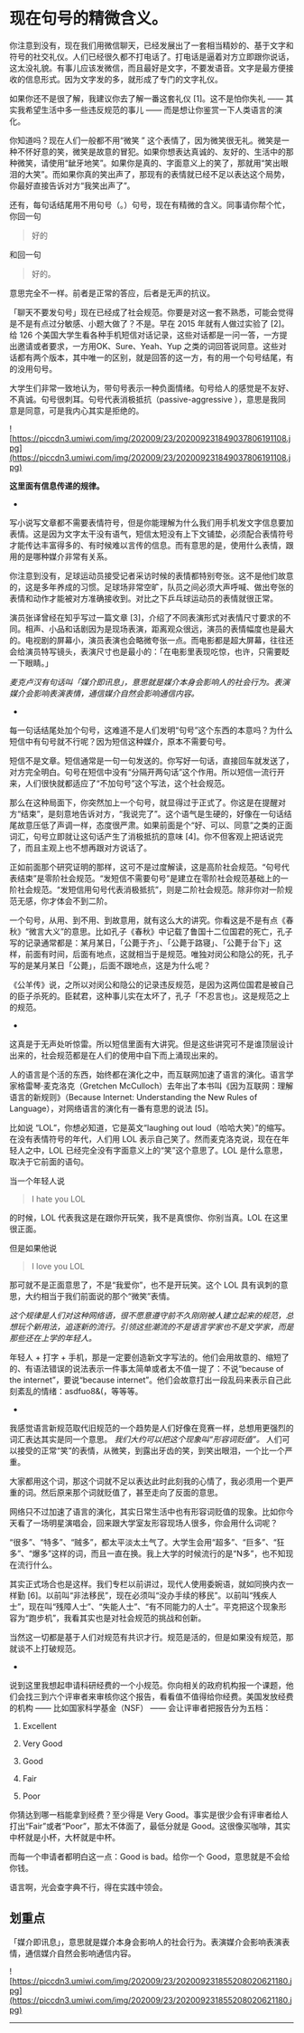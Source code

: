 # 现在句号的精微含义。

你注意到没有，现在我们用微信聊天，已经发展出了一套相当精妙的、基于文字和符号的社交礼仪。人们已经很久都不打电话了。打电话是逼着对方立即跟你说话，这太没礼貌。有事儿应该发微信，而且最好是文字，不要发语音。文字是最方便接收的信息形式。因为文字发的多，就形成了专门的文字礼仪。

如果你还不是很了解，我建议你去了解一番这套礼仪 [1]。这不是怕你失礼 —— 其实我希望生活中多一些违反规范的事儿 —— 而是想让你鉴赏一下人类语言的演化。

你知道吗？现在人们一般都不用“微笑 ” 这个表情了，因为微笑很无礼。微笑是一种不怀好意的笑，微笑是故意的冒犯。如果你想表达真诚的、友好的、生活中的那种微笑，请使用“龇牙地笑”。如果你是真的、字面意义上的笑了，那就用“笑出眼泪的大笑”。而如果你真的笑出声了，那现有的表情就已经不足以表达这个局势，你最好直接告诉对方“我笑出声了”。

还有，每句话结尾用不用句号（。）句号，现在有精微的含义。同事请你帮个忙，你回一句

> 好的

和回一句

> 好的。

意思完全不一样。前者是正常的答应，后者是无声的抗议。

「聊天不要发句号」现在已经成了社会规范。你要是对这一套不熟悉，可能会觉得是不是有点过分敏感、小题大做了？不是。早在 2015 年就有人做过实验了 [2]。给 126 个美国大学生看各种手机短信对话记录，这些对话都是一问一答，一方提出邀请或者要求，一方用OK、Sure、Yeah、Yup 之类的词回答说同意。这些对话都有两个版本，其中唯一的区别，就是回答的这一方，有的用一个句号结尾，有的没用句号。

大学生们非常一致地认为，带句号表示一种负面情绪。句号给人的感觉是不友好、不真诚。句号很刺耳。句号代表消极抵抗（passive-aggressive ），意思是我同意是同意，可是我内心其实是拒绝的。

![https://piccdn3.umiwi.com/img/202009/23/202009231849037806191108.jpg](https://piccdn3.umiwi.com/img/202009/23/202009231849037806191108.jpg)

 **这里面有信息传递的规律。**

*

写小说写文章都不需要表情符号，但是你能理解为什么我们用手机发文字信息要加表情。这是因为文字太干没有语气，短信太短没有上下文铺垫，必须配合表情符号才能传达丰富得多的、有时候难以言传的信息。而有意思的是，使用什么表情，跟用的是哪种媒介非常有关系。

你注意到没有，足球运动员接受记者采访时候的表情都特别夸张。这不是他们故意的，这是多年养成的习惯。足球场非常空旷，队员之间必须大声呼喊、做出夸张的表情和动作才能被对方准确接收到。对比之下乒乓球运动员的表情就很正常。

演员张译曾经在知乎写过一篇文章 [3]，介绍了不同表演形式对表情尺寸要求的不同。相声、小品和话剧因为是现场表演，距离观众很远，演员的表情幅度也是最大的。电视剧的屏幕小，演员表演也会略微夸张一点。而电影都是超大屏幕，往往还会给演员特写镜头，表演尺寸也是最小的：「在电影里表现吃惊，也许，只需要眨一下眼睛。」

 *麦克卢汉有句话叫「媒介即讯息」，意思就是媒介本身会影响人的社会行为。表演媒介会影响表演表情，通信媒介自然会影响通信内容。*

*

每一句话结尾处加个句号，这难道不是人们发明“句号”这个东西的本意吗？为什么短信中有句号就不行呢？因为短信这种媒介，原本不需要句号。

短信不是文章。短信通常是一句一句发送的。你写好一句话，直接回车就发送了，对方完全明白。句号在短信中没有“分隔开两句话”这个作用。所以短信一流行开来，人们很快就都适应了“不加句号”这个写法，这个社会规范。

那么在这种局面下，你突然加上一个句号，就显得过于正式了。你这是在提醒对方“结束”，是刻意地告诉对方，“我说完了”。这个语气是生硬的，好像在一句话结尾故意压低了声调一样，态度很严肃。如果前面是个“好、可以、同意”之类的正面词汇，句号立即就让这句话产生了消极抵抗的意味 [4]。你不但客观上把话说完了，而且主观上也不想再跟对方说话了。

正如前面那个研究证明的那样，这可不是过度解读，这是高阶社会规范。“句号代表结束”是零阶社会规范。“发短信不需要句号”是建立在零阶社会规范基础上的一阶社会规范。“发短信用句号代表消极抵抗”，则是二阶社会规范。除非你对一阶规范无感，你才体会不到二阶。

一个句号，从用、到不用、到故意用，就有这么大的讲究。你看这是不是有点《春秋》“微言大义”的意思。比如孔子《春秋》中记载了鲁国十二位国君的死亡，孔子写的记录通常都是：某月某日，「公薨于齐」、「公薨于路寝」、「公薨于台下」这样，前面有时间，后面有地点，这就相当于是规范。唯独对闵公和隐公的死，孔子写的是某月某日「公薨」，后面不跟地点，这是为什么呢？

《公羊传》说，之所以对闵公和隐公的记录违反规范，是因为这两位国君是被自己的臣子杀死的。臣弑君，这种事儿实在太坏了，孔子「不忍言也」。这是规范之上的规范。

*

这真是于无声处听惊雷。所以短信里面有大讲究。但是这些讲究可不是谁顶层设计出来的，社会规范都是在人们的使用中自下而上涌现出来的。

人的语言是个活的东西，始终都在演化之中，而互联网加速了语言的演化。语言学家格雷琴·麦克洛克（Gretchen McCulloch）去年出了本书叫《因为互联网：理解语言的新规则》（Because Internet: Understanding the New Rules of Language），对网络语言的演化有一番有意思的说法 [5]。

比如说 “LOL”，你想必知道，它是英文“laughing out loud（哈哈大笑）”的缩写。在没有表情符号的年代，人们用 LOL 表示自己笑了。然而麦克洛克说，现在在年轻人之中，LOL 已经完全没有字面意义上的“笑”这个意思了。LOL 是什么意思，取决于它前面的语句。

当一个年轻人说

> I hate you LOL

的时候，LOL 代表我这是在跟你开玩笑，我不是真恨你、你别当真。LOL 在这里很正面。

但是如果他说

> I love you LOL

那可就不是正面意思了，不是“我爱你”，也不是开玩笑。这个 LOL 具有讽刺的意思，大约相当于我们前面说的那个“微笑”表情。

 *这个规律是人们对这种网络语，很不愿意遵守前不久刚刚被人建立起来的规范，总想玩个新用法，追逐新的流行。引领这些潮流的不是语言学家也不是文学家，而是那些还在上学的年轻人。*

年轻人 + 打字 + 手机，那是一定要创造新文字写法的。他们会用故意的、缩短了的、有语法错误的说法表示一件事太简单或者太不值一提了：不说“because of the internet”，要说“because internet”。他们会故意打出一段乱码来表示自己此刻紊乱的情绪：asdfuo8&(，等等等。

*

我感觉语言新规范取代旧规范的一个趋势是人们好像在竞赛一样，总想用更强烈的词汇表达其实是同一个意思。 *我们大约可以把这个现象叫“形容词贬值”。* 人们可以接受的正常“笑”的表情，从微笑，到露出牙齿的笑，到笑出眼泪，一个比一个严重。

大家都用这个词，那这个词就不足以表达此时此刻我的心情了，我必须用一个更严重的词。然后原来那个词就贬值了，甚至走向了反面的意思。

网络只不过加速了语言的演化，其实日常生活中也有形容词贬值的现象。比如你今天看了一场明星演唱会，回来跟大学室友形容现场人很多，你会用什么词呢？

“很多”、“特多”、“贼多”，都太平淡太土气了。大学生会用“超多”、“巨多”、“狂多”、“爆多”这样的词，而且一直在换。我上大学的时候流行的是“N多”，也不知现在流行什么。

其实正式场合也是这样。我们专栏以前讲过，现代人使用委婉语，就如同换内衣一样勤 [6]。以前叫“非法移民”，现在必须叫“没办手续的移民”。以前叫“残疾人士”，现在叫“残障人士”、“失能人士”、“有不同能力的人士”。平克把这个现象形容为“跑步机”，我看其实也是对社会规范的挑战和创新。

当然这一切都是基于人们对规范有共识才行。规范是活的，但是如果没有规范，那就谈不上打破规范。

*

说到这里我想起申请科研经费的一个小规范。你向相关的政府机构报一个课题，他们会找三到六个评审者来审核你这个报告，看看值不值得给你经费。美国发放经费的机构 —— 比如国家科学基金（NSF） —— 会让评审者把报告分为五档：

1. Excellent

2. Very Good

3. Good

4. Fair

5. Poor

你猜达到哪一档能拿到经费？至少得是 Very Good。事实是很少会有评审者给人打出“Fair”或者“Poor”，那太不体面了，最低分就是 Good。这很像买咖啡，其实中杯就是小杯，大杯就是中杯。

而每一个申请者都明白这一点：Good is bad。给你一个 Good，意思就是不会给你钱。

语言啊，光会查字典不行，得在实践中领会。

## 划重点

「媒介即讯息」，意思就是媒介本身会影响人的社会行为。表演媒介会影响表演表情，通信媒介自然会影响通信内容。

![https://piccdn3.umiwi.com/img/202009/23/202009231855208020621180.jpg](https://piccdn3.umiwi.com/img/202009/23/202009231855208020621180.jpg)

---
